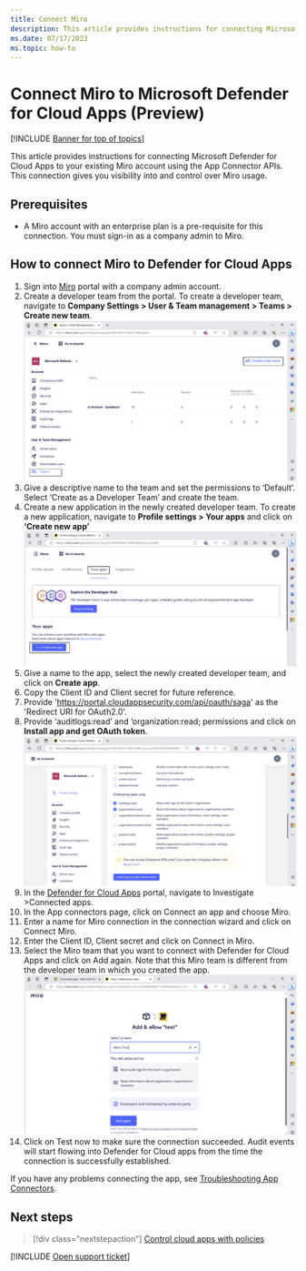 ```yaml
---
title: Connect Miro
description: This article provides instructions for connecting Microsoft Defender for Cloud Apps to your existing Miro app using the App Connector APIs. 
ms.date: 07/17/2023
ms.topic: how-to
---
```


# Connect Miro to Microsoft Defender for Cloud Apps (Preview)

[!INCLUDE [Banner for top of topics](includes/banner.md)]

This article provides instructions for connecting Microsoft Defender for Cloud Apps to your existing Miro account using the App Connector APIs. This connection gives you visibility into and control over Miro usage. 

## Prerequisites

- A Miro account with an enterprise plan is a pre-requisite for this connection. You must sign-in as a company admin to Miro. 

## How to connect Miro to Defender for Cloud Apps

1. Sign into [Miro](https://miro.com/app/dashboard/) portal with a company admin account.
2. Create a developer team from the portal. To create a developer team, navigate to **Company Settings > User & Team management > Teams > Create new team**.
![Screenshot of creating a new Miro developer team.](media/connect-miro/miro-create-new-team.png)
3. Give a descriptive name to the team and set the permissions to ‘Default’. Select ‘Create as a Developer Team’ and create the team.
4. Create a new application in the newly created developer team. To create a new application, navigate to **Profile settings > Your apps** and click on **‘Create new app’**
![Screenshot of creating a new Miro app.](media/connect-miro/miro-create-new-app.png)
5. Give a name to the app, select the newly created developer team, and click on **Create app**.
6. Copy the Client ID and Client secret for future reference. 
7. Provide 'https://portal.cloudappsecurity.com/api/oauth/saga' as the 'Redirect URI for OAuth2.0'.
8. Provide ‘auditlogs:read’ and ‘organization:read; permissions and click on **Install app and get OAuth token**.
![Screenshot of enabling oAuth scopes on Miro app.](media/connect-miro/miro-provide-permissions.png)
9. In the [Defender for Cloud Apps](https://portal.cloudAppSecurity.com) portal, navigate to Investigate >Connected apps.
10. In the App connectors page, click on Connect an app and choose Miro. 
11. Enter a name for Miro connection in the connection wizard and click on Connect Miro.
12. Enter the Client ID, Client secret and click on Connect in Miro.
13. Select the Miro team that you want to connect with Defender for Cloud Apps and click on Add again. Note that this Miro team is different from the developer team in which you created the app.
![Screenshot of installing Miro app in the team.](media/connect-miro/miro-install-app.png)
14. Click on Test now to make sure the connection succeeded. Audit events will start flowing into Defender for Cloud apps from the time the connection is successfully established.

If you have any problems connecting the app, see [Troubleshooting App Connectors](/defender-cloud-apps/troubleshooting-api-connectors-using-error-messages).

## Next steps

> [!div class="nextstepaction"]
> [Control cloud apps with policies](control-cloud-apps-with-policies.md)


[!INCLUDE [Open support ticket](includes/support.md)]


